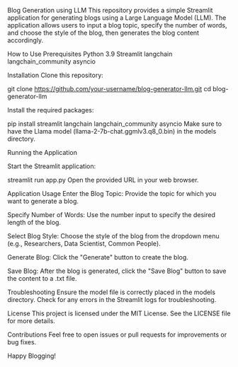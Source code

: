 
Blog Generation using LLM
This repository provides a simple Streamlit application for generating blogs using a Large Language Model (LLM). The application allows users to input a blog topic, specify the number of words, and choose the style of the blog, then generates the blog content accordingly.

How to Use
Prerequisites
Python 3.9
Streamlit
langchain
langchain_community
asyncio

Installation
Clone this repository:

git clone https://github.com/your-username/blog-generator-llm.git
cd blog-generator-llm

Install the required packages:

pip install streamlit langchain langchain_community asyncio
Make sure to have the Llama model (llama-2-7b-chat.ggmlv3.q8_0.bin) in the models directory.

Running the Application

Start the Streamlit application:

streamlit run app.py
Open the provided URL in your web browser.

Application Usage
Enter the Blog Topic: Provide the topic for which you want to generate a blog.

Specify Number of Words: Use the number input to specify the desired length of the blog.

Select Blog Style: Choose the style of the blog from the dropdown menu (e.g., Researchers, Data Scientist, Common People).

Generate Blog: Click the "Generate" button to create the blog.

Save Blog: After the blog is generated, click the "Save Blog" button to save the content to a .txt file.

Troubleshooting
Ensure the model file is correctly placed in the models directory.
Check for any errors in the Streamlit logs for troubleshooting.

License
This project is licensed under the MIT License. See the LICENSE file for more details.

Contributions
Feel free to open issues or pull requests for improvements or bug fixes.

Happy Blogging!
